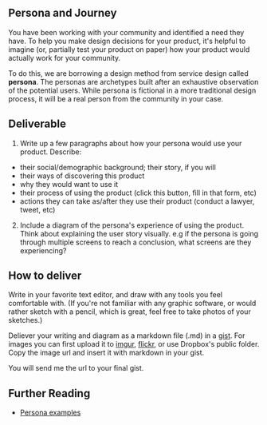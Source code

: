 ## Persona and Journey

You have been working with your community and identified a need they have. To help you make design decisions for your product, it's helpful to imagine (or, partially test your product on paper) how your product would actually work for your community.

To do this, we are borrowing a design method from service design called **persona**. The personas are archetypes built after an exhaustive observation of the potential users. While persona is fictional in a more traditional design process, it will be a real person from the community in your case.

## Deliverable

1. Write up a few paragraphs about how your persona would use your product. Describe:

- their social/demographic background; their story, if you will
- their ways of discovering this product
- why they would want to use it
- their process of using the product (click this button, fill in that form, etc)
- actions they can take as/after they use their product (conduct a lawyer, tweet, etc)

2. Include a diagram of the persona's experience of using the product. Think about explaining the user story visually. e.g if the persona is going through multiple screens to reach a conclusion, what screens are they experiencing?

## How to deliver

Write in your favorite text editor, and draw with any tools you feel comfortable with. (If you're not familiar with any graphic software, or would rather sketch with a pencil, which is great, feel free to take photos of your sketches.)

Deliever your writing and diagram as a markdown file (.md) in a [gist](https://gist.github.com/). For images you can first upload it to [imgur](http://imgur.com/), [flickr](https://www.flickr.com/), or use Dropbox's public folder. Copy the image url and insert it with markdown in your gist.

You will send me the url to your final gist.

## Further Reading

- [Persona examples](http://www.servicedesigntools.org/tools/40)
